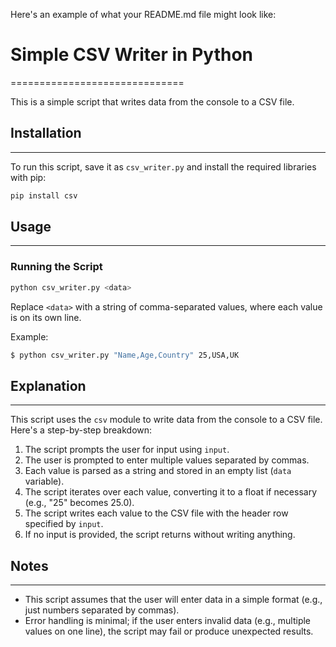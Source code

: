 Here's an example of what your README.md file might look like:

# Simple CSV Writer in Python
==============================

This is a simple script that writes data from the console to a CSV file.

## Installation
---------------

To run this script, save it as `csv_writer.py` and install the required libraries with pip:
```bash
pip install csv
```

## Usage
-----

### Running the Script
```bash
python csv_writer.py <data>
```
Replace `<data>` with a string of comma-separated values, where each value is on its own line.

Example:
```bash
$ python csv_writer.py "Name,Age,Country" 25,USA,UK
```

## Explanation
--------------

This script uses the `csv` module to write data from the console to a CSV file. Here's a step-by-step breakdown:

1. The script prompts the user for input using `input`.
2. The user is prompted to enter multiple values separated by commas.
3. Each value is parsed as a string and stored in an empty list (`data` variable).
4. The script iterates over each value, converting it to a float if necessary (e.g., "25" becomes 25.0).
5. The script writes each value to the CSV file with the header row specified by `input`.
6. If no input is provided, the script returns without writing anything.

## Notes
-------

* This script assumes that the user will enter data in a simple format (e.g., just numbers separated by commas).
* Error handling is minimal; if the user enters invalid data (e.g., multiple values on one line), the script may fail or produce unexpected results.